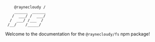 ```
    @raynecloudy /
    ______  ______
   /  ___/ /  ___/
  /  ___/ /___  /
 /__/    /_____/
```
Welcome to the documentation for the `@raynecloudy/fs` npm package!
